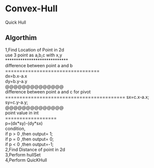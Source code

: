 # Convex-Hull
Quick Hull

<h2>Algorthim</h2>
    <div>
       1,Find Location of Point in 2d<br>
            <div>
                use 3 point as a,b,c with x,y<br>
                *****************************<br>
                difference between point a and b<br>
                =================================<br>
                dx=b.x-a.x<br>
                dy=b.y-a.y<br>
                @@@@@@@@@@@@@@<br>
                difference between point a and c for pivot<br>
                ==========================================
                sx=c.x-a.x;<br>
                sy=c.y-a.y;<br>
                @@@@@@@@@@@@@@<br>
                point value in int<br>
                ==================<br>
                p=(dx*sy)-(dy*sx)<br>
                condition,<br>
                    if p > 0 ,then output= 1;<br>
                    if p = 0 ,then output= 0;<br>
                    if p < 0 ,then output=-1;  <br>
           </div>
       2,Find Distance of point in 2d<br>
       3,Perform hullSet<br>
       4,Perform QuicKHull<br>
    </div>
         
